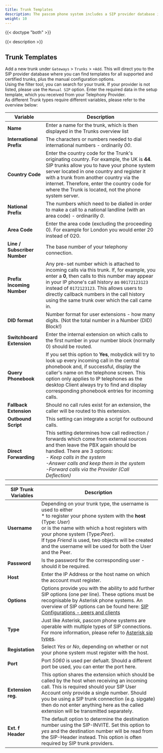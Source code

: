 ```yaml
---
title: Trunk Templates
description: The pascom phone system includes a SIP provider database including a number of templates for creating SIP, analog and ISDN trunks. These templates are designed to support admins with the trunk setup and automatically add the appropriate call rules.
weight: 10
---
```


{{< doctype "both"  >}}

{{< description >}}

## Trunk Templates

Add a new trunk under `Gateways` > `Trunks` > `+Add`. This will direct you to the SIP provider database where you can find templates for all supported and certified trunks, plus the manual configuration options.  
Using the filter tool, you can search for your trunk. If your provider is not listed, please use the `Manual SIP` option. Enter the required data in the setup template, which you received from your Telephony Provider.  
As different Trunk types require different variables, please refer to the overview below:

|Variable|Description|
|---|---|
|**Name**|Enter a name for the trunk, which is then displayed in the Trunks overview list |
|**International Prefix**|The characters or numbers needed to dial international numbers - ordinarily *00*.|
|**Country Code**|Enter the country code for the Trunk's originating country. For example, the UK is **44**. SIP trunks allow you to have your phone system server located in one country and register it with a trunk from another country via the internet. Therefore, enter the country code for where the Trunk is located, not the phone system server. |
|**National Prefix**|The numbers which need to be dialled in order to make a call to a national landline (with an area code) - ordinarilly *0*.|
|**Area Code**|Enter the area code (excluding the proceeding 0). For example for London you would enter 20 instead of 020.|
|**Line / Subscriber Number**|The base number of your telephony connection.|
|**Prefix Incoming Number**|Any pre-set number which is attached to incoming calls via this trunk. If, for example, you enter a **0**, then calls to this number may appear in your IP phone's call history as `00172123123` instead of `0172123123`. This allows users to directly callback numbers in the call history using the same trunk over which the call came in.|
|**DID format**|Number format for user extensions - how many digits. (Not the total number in a Number (DID) Block!)|
|**Switchboard Extension**|Enter the internal extension on which calls to the first number in your number block (normally 0) should be routed.|
|**Query Phonebook**|If you set this option to **Yes**, mobydick will try to look up every incoming call in the central phonebook and, if successful, display the caller's name on the telephone screen. This option only applies to IP telephones as the desktop Client always try to find and display corresponding phonebook entries for incoming calls.|
|**Fallback Extension**|Should no call rules exist for an extension, the caller will be routed to this extension.|
|**Outbound Script**|This setting can integrate a script for outbound calls.|
|**Direct Forwarding**|This setting determines how call redirection / forwards which come from external sources and then leave the PBX again should be handled. There are 3 options: <br>*- Keep calls in the system*<br>*-Answer calls and keep them in the system*<br>*-Forward calls via the Provider (Call Deflection)*|

|SIP Trunk Variables|Description|
|---|---|
|**Username**|Depending on your trunk type, the username is used to either <br> * to register your phone system with the **host** (Type: *User*)<br> or is the name with which a host registers with your phone system (Type:*Peer*).<br>If type *Friend* is used, two objects will be created and the username will be used for both the User and the Peer.|
|**Password**|Is the password for the corresponding user - should it be required.|
|**Host**|Enter the IP Address or the host name on which the account must register.|
|**Options**|Options provide you with the ability to add further SIP options (one per line). These options must be recognisable by Asterisk phone systems. An overview of SIP options can be found here: [SIP Configurations - peers and clients](http://www.voip-info.org/wiki/view/Asterisk+config+sip.conf#SIPconfigurationspeersandclients)|
|**Type**|Just like Asterisk, pascom phone systems are operable with multiple types of SIP connections. For more information, please refer to [Asterisk sip types](http://www.voip-info.org/wiki/view/Asterisk+sip+type).|
|**Registation**|Select *Yes* or *No*, depending on whether or not your phone system must register with the host.|
|**Port**|Port *5060* is used per defualt. Should a different port be used, you can enter the port here.|
|**Extension reg.**|This option shares the extension which should be called by the host when receiving an incoming call. This is required should your SIP User Account only provide a single number. Should you be using a SIP trunk connection (e.g. sipgate) then do not enter anything here as the called extension will be transmitted separately.|
|**Ext. f Header**|The default option to determine the destination number using the SIP-INVITE. Set this option to *yes* and the destination number will be read from the SIP-Header instead. This option is often required by SIP trunk providers.|